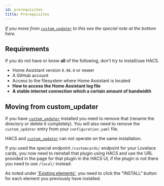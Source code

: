 ```yaml
---
id: prerequisites
title: Prerequisites
---
```


*If you move from [`custom_updater`](https://github.com/custom-components/custom_updater) to this see the special note at the bottom here.*

## Requirements

If you do not have or know **all** of the following, don't try to install/use HACS.

- Home Assistant version `0.98.0` or newer
- A GitHub account
- Access to the filesystem where Home Assistant is located
- **How to access the Home Assistant log file**
- **A stable internet connection which a certain amount of bandwidth**


## Moving from custom_updater

If you have [`custom_updater`](https://github.com/custom-components/custom_updater) installed you need to remove that (rename the directory or delete it completely). You will also need to remove the `custom_updater` entry from your `configuration.yaml` file.

HACS and [`custom_updater`](https://github.com/custom-components/custom_updater) can not operate on the same installation.

If you used the special endpoint `/customcards/` endpoint for your Lovelace cards, you now need to reinstall that plugin using HACS and use the URL provided in the page for that plugin in the HACS UI, if the plugin is not there you need to use `/local/` instead.

As noted under ['Existing elements'](basic/existing_elements.md), you need to click the "INSTALL" button for each element you previously have installed.
